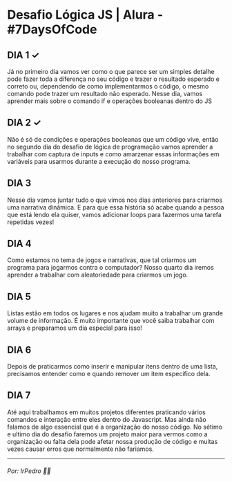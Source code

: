<h1>Desafio Lógica JS | Alura - #7DaysOfCode</h1>

<h2>DIA 1 ✓</h2>
<p>Já no primeiro dia vamos ver como o que parece ser um simples detalhe pode fazer toda a diferença no seu código e trazer o resultado esperado e correto ou, dependendo de como implementarmos o código, o mesmo comando pode trazer um resultado não esperado. Nesse dia, vamos aprender mais sobre o comando if e operações booleanas dentro do JS</p>

<h2>DIA 2 ✓</h2>
<p>Não é só de condições e operações booleanas que um código vive, então no segundo dia do desafio de lógica de programação vamos aprender a trabalhar com captura de inputs e como amarzenar essas informações em variáveis para usarmos durante a execução do nosso programa.</p>

<h2>DIA 3</h2>
<p>Nesse dia vamos juntar tudo o que vimos nos dias anteriores para criarmos uma narrativa dinâmica. E para que essa história só acabe quando a pessoa que está lendo ela quiser, vamos adicionar loops para fazermos uma tarefa repetidas vezes!</p>

<h2>DIA 4</h2>
<p>Como estamos no tema de jogos e narrativas, que tal criarmos um programa para jogarmos contra o computador? Nosso quarto dia iremos aprender a trabalhar com aleatoriedade para criarmos um jogo.</p>

<h2>DIA 5</h2>
<p>Listas estão em todos os lugares e nos ajudam muito a trabalhar um grande volume de informação. É muito importante que você saiba trabalhar com arrays e preparamos um dia especial para isso!</p>

<h2>DIA 6</h2>
<p>Depois de praticarmos como inserir e manipular itens dentro de uma lista, precisamos entender como e quando remover um item especifico dela.</p>

<h2>DIA 7</h2>
<p>Até aqui trabalhamos em muitos projetos diferentes praticando vários comandos e interação entre eles dentro do Javascript. Mas ainda não falamos de algo essencial que é a organização do nosso código. No sétimo e ultimo dia do desafio faremos um projeto maior para vermos como a organização ou falta dela pode afetar nossa produção de código e muitas vezes causar erros que normalmente não fariamos.</p>
<hr>
<h6>Por: IrPedro 👋🏻</h6>
